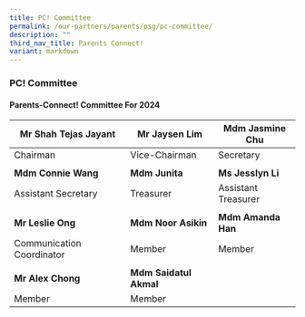 ```yaml
---
title: PC! Committee
permalink: /our-partners/parents/psg/pc-committee/
description: ""
third_nav_title: Parents Connect!
variant: markdown
---
```

### **PC! Committee**
#### **Parents-Connect! Committee For 2024**


|**Mr Shah Tejas Jayant** | **Mr Jaysen Lim** |**Mdm Jasmine Chu** |
| -------- | -------- | -------- |
| Chairman | Vice-Chairman | Secretary   |
| | | |
| **Mdm Connie Wang** | **Mdm Junita** | **Ms Jesslyn Li**|
|Assistant Secretary| Treasurer|Assistant Treasurer|
| | | |
|**Mr Leslie Ong**|**Mdm Noor Asikin**|**Mdm Amanda Han**|
|Communication Coordinator| Member|Member|
| | | |
|**Mr Alex Chong**|**Mdm Saidatul Akmal**
|Member |Member